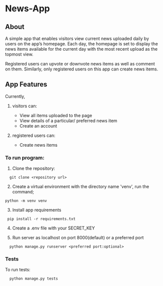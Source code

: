 # News-App

## About
A simple app that enables visitors view current news uploaded daily by users on the app’s homepage. Each day, the homepage is set to display the news items available for the current day with the most recent upload as the topmost view.

Registered users can upvote or downvote news items as well as comment on them. Similarly, only registered users on this app can create news items.


## App Features
Currently, 
 1. visitors can:
    - View all items uploaded to the page
    - View details of a particular/ preferred news item
    - Create an account
  
 2. registered users can:
    - Create news items

### To run program:
1. Clone the repository:
```
  git clone <repository url>
```
2. Create a virtual environment with the directory name 'venv', run the command;
  ```
  python -m venv venv
  ```
3. Install app requirements
 ```
  pip install -r requirements.txt
```
4. Create a .env file with your SECRET_KEY

5. Run server as localhost on port 8000(default) or a preferred port
```
  python manage.py runserver <preferred port:optional>
```

### Tests
To run tests:
```
  python manage.py tests
```
